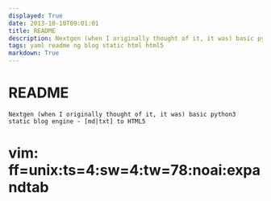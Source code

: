```yaml
---
displayed: True
date: 2013-10-10T09:01:01
title: README
description: Nextgen (when I originally thought of it, it was) basic python3 static blog engine - [md|txt] to HTML5
tags: yaml readme ng blog static html html5
markdown: True
---
```


# README


    Nextgen (when I originally thought of it, it was) basic python3 
    static blog engine - [md|txt] to HTML5



# vim: ff=unix:ts=4:sw=4:tw=78:noai:expandtab
